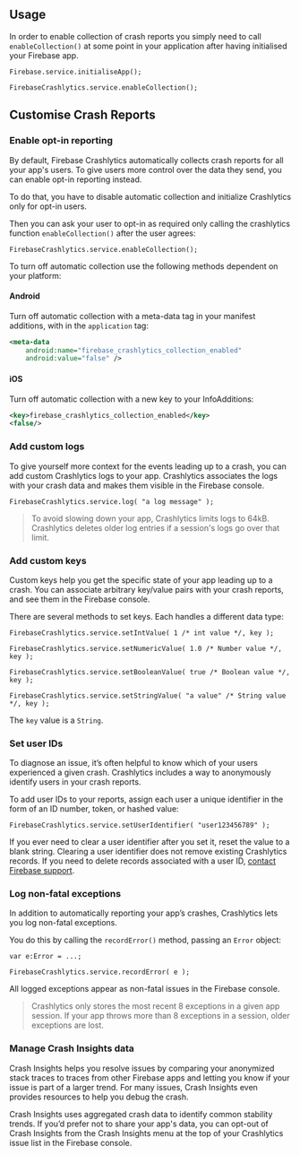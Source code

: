 
## Usage

In order to enable collection of crash reports you simply need to call `enableCollection()` at some point in your application after having initialised your Firebase app.

```as3
Firebase.service.initialiseApp();

FirebaseCrashlytics.service.enableCollection();
```



## Customise Crash Reports

### Enable opt-in reporting

By default, Firebase Crashlytics automatically collects crash reports for all your app's users. To give users more control over the data they send, you can enable opt-in reporting instead.

To do that, you have to disable automatic collection and initialize Crashlytics only for opt-in users.

Then you can ask your user to opt-in as required only calling the crashlytics function `enableCollection()` after the user agrees:

```as3
FirebaseCrashlytics.service.enableCollection();
```

To turn off automatic collection use the following methods dependent on your platform:

#### Android 

Turn off automatic collection with a meta-data tag in your manifest additions, with in the `application` tag:

```xml
<meta-data
    android:name="firebase_crashlytics_collection_enabled"
    android:value="false" />
```

#### iOS 

Turn off automatic collection with a new key to your InfoAdditions:

```xml
<key>firebase_crashlytics_collection_enabled</key>
<false/>
```



### Add custom logs

To give yourself more context for the events leading up to a crash, you can add custom Crashlytics logs to your app. Crashlytics associates the logs with your crash data and makes them visible in the Firebase console.


```as3
FirebaseCrashlytics.service.log( "a log message" );
```

>
> To avoid slowing down your app, Crashlytics limits logs to 64kB. Crashlytics deletes older log entries if a session's logs go over that limit.
>



### Add custom keys

Custom keys help you get the specific state of your app leading up to a crash. You can associate arbitrary key/value pairs with your crash reports, and see them in the Firebase console.

There are several methods to set keys. Each handles a different data type:


```as3
FirebaseCrashlytics.service.setIntValue( 1 /* int value */, key );

FirebaseCrashlytics.service.setNumericValue( 1.0 /* Number value */, key );

FirebaseCrashlytics.service.setBooleanValue( true /* Boolean value */, key );

FirebaseCrashlytics.service.setStringValue( "a value" /* String value */, key );
```

The `key` value is a `String`.



### Set user IDs

To diagnose an issue, it’s often helpful to know which of your users experienced a given crash. Crashlytics includes a way to anonymously identify users in your crash reports.

To add user IDs to your reports, assign each user a unique identifier in the form of an ID number, token, or hashed value:


```as3
FirebaseCrashlytics.service.setUserIdentifier( "user123456789" );
```


If you ever need to clear a user identifier after you set it, reset the value to a blank string. Clearing a user identifier does not remove existing Crashlytics records. If you need to delete records associated with a user ID, [contact Firebase support](https://firebase.google.com/support/contact/?category=other-category&component=crashlytics&summary=Please%20delete%20records%20associated%20with%20UID%20[ENTER_USER_ID_HERE]).



### Log non-fatal exceptions

In addition to automatically reporting your app’s crashes, Crashlytics lets you log non-fatal exceptions.

You do this by calling the `recordError()` method, passing an `Error` object:

```as3
var e:Error = ...;

FirebaseCrashlytics.service.recordError( e );
```

All logged exceptions appear as non-fatal issues in the Firebase console.

>
> Crashlytics only stores the most recent 8 exceptions in a given app session. If your app throws more than 8 exceptions in a session, older exceptions are lost.
>



### Manage Crash Insights data

Crash Insights helps you resolve issues by comparing your anonymized stack traces to traces from other Firebase apps and letting you know if your issue is part of a larger trend. For many issues, Crash Insights even provides resources to help you debug the crash.

Crash Insights uses aggregated crash data to identify common stability trends. If you’d prefer not to share your app's data, you can opt-out of Crash Insights from the Crash Insights menu at the top of your Crashlytics issue list in the Firebase console.

